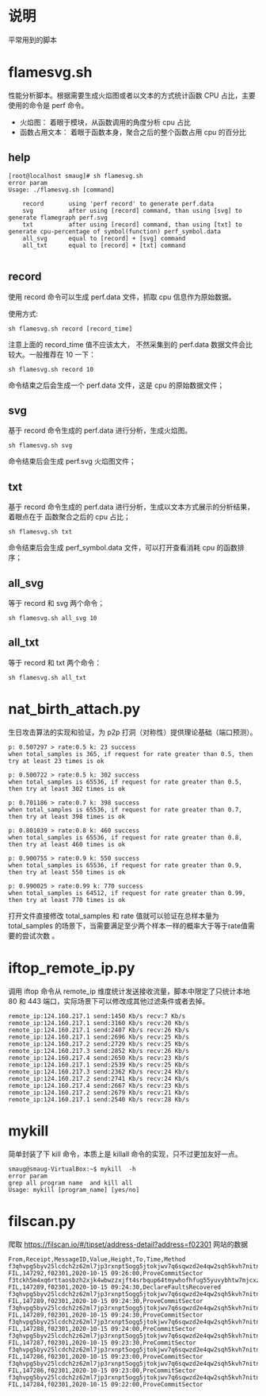 # 说明
平常用到的脚本


# flamesvg.sh
性能分析脚本。根据需要生成火焰图或者以文本的方式统计函数 CPU 占比，主要使用的命令是 perf 命令。

+ 火焰图： 着眼于模块，从函数调用的角度分析 cpu 占比
+ 函数占用文本：  着眼于函数本身，聚合之后的整个函数占用 cpu 的百分比


## help
 ```
 [root@localhost smaug]# sh flamesvg.sh 
error param
Usage: ./flamesvg.sh [command]

     record       using 'perf record' to generate perf.data
     svg          after using [record] command, than using [svg] to generate flamegraph perf.svg
     txt          after using [record] command, than using [txt] to generate cpu-percentage of symbol(function) perf_symbol.data
     all_svg      equal to [record] + [svg] command
     all_txt      equal to [record] + [txt] command
  
 ```

## record
使用 record 命令可以生成 perf.data 文件，抓取 cpu 信息作为原始数据。

使用方式:

```
sh flamesvg.sh record [record_time]
```
注意上面的 record_time 值不应该太大， 不然采集到的 perf.data 数据文件会比较大。一般推荐在 10 一下：

```
sh flamesvg.sh record 10
```

命令结束之后会生成一个 perf.data 文件，这是 cpu 的原始数据文件；

## svg
基于 record 命令生成的 perf.data 进行分析，生成火焰图。

```
sh flamesvg.sh svg
```
命令结束后会生成 perf.svg 火焰图文件；

## txt
基于 record 命令生成的 perf.data 进行分析，生成以文本方式展示的分析结果，着眼点在于 函数聚合之后的 cpu 占比；

```
sh flamesvg.sh txt
```
命令结束后会生成 perf_symbol.data 文件，可以打开查看消耗 cpu 的函数排序；

## all_svg

等于 record 和 svg 两个命令；

```
sh flamesvg.sh all_svg 10
```

## all_txt
等于 record 和 txt 两个命令：

```
sh flamesvg.sh all_txt
```


# nat_birth_attach.py
生日攻击算法的实现和验证，为 p2p 打洞（对称性）提供理论基础（端口预测）。

```
p: 0.507297 > rate:0.5 k: 23 success
when total_samples is 365, if request for rate greater than 0.5, then try at least 23 times is ok

p: 0.500722 > rate:0.5 k: 302 success
when total_samples is 65536, if request for rate greater than 0.5, then try at least 302 times is ok

p: 0.701186 > rate:0.7 k: 398 success
when total_samples is 65536, if request for rate greater than 0.7, then try at least 398 times is ok

p: 0.801039 > rate:0.8 k: 460 success
when total_samples is 65536, if request for rate greater than 0.8, then try at least 460 times is ok

p: 0.900755 > rate:0.9 k: 550 success
when total_samples is 65536, if request for rate greater than 0.9, then try at least 550 times is ok

p: 0.990025 > rate:0.99 k: 770 success
when total_samples is 64512, if request for rate greater than 0.99, then try at least 770 times is ok
```


打开文件直接修改 total_samples 和 rate 值就可以验证在总样本量为  total_samples 的场景下，当需要满足至少两个样本一样的概率大于等于rate值需要的尝试次数
。


# iftop_remote_ip.py
调用 iftop 命令从 remote_ip 维度统计发送接收流量，脚本中限定了只统计本地 80 和 443 端口，实际场景下可以修改成其他过滤条件或者去掉。

```
remote_ip:124.160.217.1 send:1450 Kb/s recv:7 Kb/s
remote_ip:124.160.217.1 send:3160 Kb/s recv:20 Kb/s
remote_ip:124.160.217.1 send:2407 Kb/s recv:26 Kb/s
remote_ip:124.160.217.1 send:2696 Kb/s recv:25 Kb/s
remote_ip:124.160.217.2 send:2729 Kb/s recv:25 Kb/s
remote_ip:124.160.217.3 send:2852 Kb/s recv:26 Kb/s
remote_ip:124.160.217.4 send:2650 Kb/s recv:23 Kb/s
remote_ip:124.160.217.1 send:2539 Kb/s recv:25 Kb/s
remote_ip:124.160.217.3 send:2362 Kb/s recv:24 Kb/s
remote_ip:124.160.217.2 send:2741 Kb/s recv:24 Kb/s
remote_ip:124.160.217.4 send:2667 Kb/s recv:23 Kb/s
remote_ip:124.160.217.2 send:2679 Kb/s recv:21 Kb/s
remote_ip:124.160.217.1 send:2540 Kb/s recv:28 Kb/s
```


# mykill
简单封装了下 kill 命令，本质上是 killall 命令的实现，只不过更加友好一点。

```
smaug@smaug-VirtualBox:~$ mykill  -h
error param
grep all program name  and kill all
Usage: mykill [program_name] [yes/no]
```

# filscan.py
爬取 https://filscan.io/#/tipset/address-detail?address=f02301 网站的数据

```
From,Receipt,MessageID,Value,Height,To,Time,Method
f3qhvpg5byv25lcdch2z62ml7jp3rxnpt5ogg5jtokjwv7q6sqwzd2e4qw2sqh5kvh7nitnejhao6bc5xnqdna,OK,bafy2bzacedwhwgnhzjsgljm5shbiq5ni7je562ho7uus6fjno4gjgzitsek6a,0.0351423918839 FIL,147292,f02301,2020-10-15 09:26:00,ProveCommitSector
f3tckh5m4xq6rttaosbzh2xjk4wbwzzxjft4srbqup64tmywhofhfug55yuvybhtw7mjcxzztwook2xkuzkggq,OK,bafy2bzaceb5vuuafr4kxslnym5bymjujdh5ophpr6mxqlazldhyva75bgpine,0.0 FIL,147289,f02301,2020-10-15 09:24:30,DeclareFaultsRecovered
f3qhvpg5byv25lcdch2z62ml7jp3rxnpt5ogg5jtokjwv7q6sqwzd2e4qw2sqh5kvh7nitnejhao6bc5xnqdna,OK,bafy2bzacedxubn3patupbnvwiaon7nq6d7psiv2rgeqamm2roxd5kwg7i7gtk,0.0351766999492 FIL,147289,f02301,2020-10-15 09:24:30,ProveCommitSector
f3qhvpg5byv25lcdch2z62ml7jp3rxnpt5ogg5jtokjwv7q6sqwzd2e4qw2sqh5kvh7nitnejhao6bc5xnqdna,OK,bafy2bzacebmhkr6h5utipjqtf6bt2bbuer2l7z4ky7onlpma2cr22giyk565a,0.0351584198055 FIL,147289,f02301,2020-10-15 09:24:30,ProveCommitSector
f3qhvpg5byv25lcdch2z62ml7jp3rxnpt5ogg5jtokjwv7q6sqwzd2e4qw2sqh5kvh7nitnejhao6bc5xnqdna,OK,bafy2bzaceasyr2bt3tynwufadzxvhryybly4vfwa4psjw7j6rg66o2l66fedy,0.168976637674 FIL,147288,f02301,2020-10-15 09:24:00,PreCommitSector
f3qhvpg5byv25lcdch2z62ml7jp3rxnpt5ogg5jtokjwv7q6sqwzd2e4qw2sqh5kvh7nitnejhao6bc5xnqdna,OK,bafy2bzacedceqm2isw7rsuiroe4sninkql4msibjn4jt2spnyjelcoft7qc7s,0.168990631288 FIL,147287,f02301,2020-10-15 09:23:30,PreCommitSector
f3qhvpg5byv25lcdch2z62ml7jp3rxnpt5ogg5jtokjwv7q6sqwzd2e4qw2sqh5kvh7nitnejhao6bc5xnqdna,OK,bafy2bzaceboueg6uvwhi7nthrtlrs7hc6doiycurhqbywzktmmoera4uqgfis,0.0352552658287 FIL,147286,f02301,2020-10-15 09:23:00,ProveCommitSector
f3qhvpg5byv25lcdch2z62ml7jp3rxnpt5ogg5jtokjwv7q6sqwzd2e4qw2sqh5kvh7nitnejhao6bc5xnqdna,OK,bafy2bzacectjyk77l3t5tuoxkotjzo33sobp6mrdtbwousfl7tj5scj2rtp32,0.169004548953 FIL,147286,f02301,2020-10-15 09:23:00,PreCommitSector
f3qhvpg5byv25lcdch2z62ml7jp3rxnpt5ogg5jtokjwv7q6sqwzd2e4qw2sqh5kvh7nitnejhao6bc5xnqdna,OK,bafy2bzacecb7okvcovy42hqxr5jyfw2dlnftom4zan6tvasmer2efvnzoq774,0.0352578666153 FIL,147284,f02301,2020-10-15 09:22:00,ProveCommitSector
```
